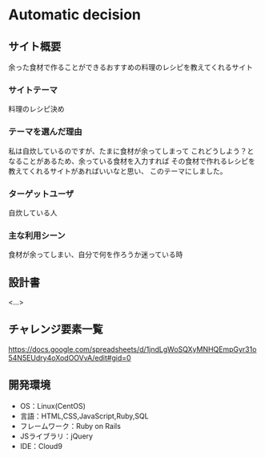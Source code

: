 # Automatic decision

## サイト概要
余った食材で作ることができるおすすめの料理のレシピを教えてくれるサイト

### サイトテーマ
料理のレシピ決め

### テーマを選んだ理由
私は自炊しているのですが、たまに食材が余ってしまって
これどうしよう？となることがあるため、余っている食材を入力すれば
その食材で作れるレシピを教えてくれるサイトがあればいいなと思い、
このテーマにしました。

### ターゲットユーザ
自炊している人

### 主な利用シーン
食材が余ってしまい、自分で何を作ろうか迷っている時

## 設計書
<...>

## チャレンジ要素一覧
<https://docs.google.com/spreadsheets/d/1jndLgWoSQXyMNHQEmpGyr31o54N5EUdry4oXodOOVvA/edit#gid=0>

## 開発環境
- OS：Linux(CentOS)
- 言語：HTML,CSS,JavaScript,Ruby,SQL
- フレームワーク：Ruby on Rails
- JSライブラリ：jQuery
- IDE：Cloud9
